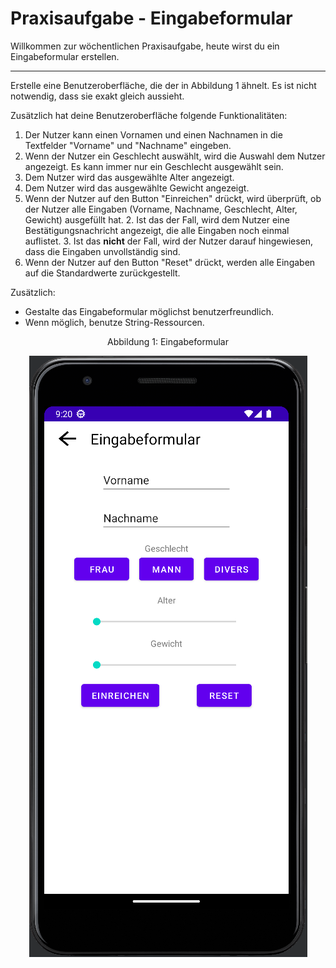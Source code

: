 # Praxisaufgabe - Eingabeformular

Willkommen zur wöchentlichen Praxisaufgabe, heute wirst du ein Eingabeformular erstellen.

---

Erstelle eine Benutzeroberfläche, die der in Abbildung 1 ähnelt.
Es ist nicht notwendig, dass sie exakt gleich aussieht.

Zusätzlich hat deine Benutzeroberfläche folgende Funktionalitäten:
1. Der Nutzer kann einen Vornamen und einen Nachnamen in die Textfelder "Vorname" 
und "Nachname" eingeben.
2. Wenn der Nutzer ein Geschlecht auswählt, wird die Auswahl dem Nutzer angezeigt.
Es kann immer nur ein Geschlecht ausgewählt sein.
3. Dem Nutzer wird das ausgewählte Alter angezeigt.
4. Dem Nutzer wird das ausgewählte Gewicht angezeigt.
5. Wenn der Nutzer auf den Button "Einreichen" drückt, wird überprüft, ob der Nutzer alle Eingaben (Vorname, Nachname, Geschlecht, Alter, Gewicht) 
   ausgefüllt hat. 
   2. Ist das der Fall, wird dem Nutzer eine Bestätigungsnachricht angezeigt, 
   die alle Eingaben noch einmal auflistet.
   3. Ist das <b>nicht</b> der Fall, wird der Nutzer darauf hingewiesen, dass die Eingaben unvollständig sind.
6. Wenn der Nutzer auf den Button "Reset" drückt, werden alle Eingaben auf die Standardwerte zurückgestellt.

Zusätzlich:  
- Gestalte das Eingabeformular möglichst benutzerfreundlich.  
- Wenn möglich, benutze String-Ressourcen.

<p align="center">
    Abbildung 1: Eingabeformular
</p>
<p align="center">
    <img src="imgs/md_img_1.png">
</p>
